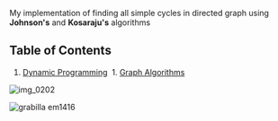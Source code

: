 My implementation of finding all simple cycles in directed graph using **Johnson's** and **Kosaraju's** algorithms

## Table of Contents

  1. [Dynamic Programming](#dynamic_programming)
  1. [Graph Algorithms](#graph_algorithms)
 
![img_0202](https://cloud.githubusercontent.com/assets/19876131/22568237/a525f73e-e99b-11e6-90fa-7353752e284b.JPG)

![grabilla em1416](https://cloud.githubusercontent.com/assets/19876131/22568552/e037f42a-e99c-11e6-9252-a189b51ce2bf.png)
